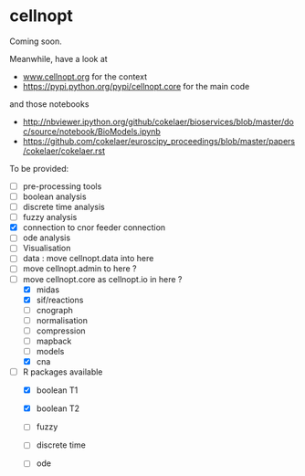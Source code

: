 cellnopt
========


Coming soon. 

Meanwhile, have a look at 

- www.cellnopt.org for the context
- https://pypi.python.org/pypi/cellnopt.core for the main code

and those notebooks

- http://nbviewer.ipython.org/github/cokelaer/bioservices/blob/master/doc/source/notebook/BioModels.ipynb
- https://github.com/cokelaer/euroscipy_proceedings/blob/master/papers/cokelaer/cokelaer.rst


To be provided:

- [ ] pre-processing tools
- [ ] boolean analysis
- [ ] discrete time analysis
- [ ] fuzzy analysis
- [x] connection to cnor feeder connection
- [ ] ode analysis
- [ ] Visualisation
- [ ] data : move cellnopt.data into here
- [ ] move cellnopt.admin to here ? 
- [ ] move cellnopt.core as cellnopt.io in here ?
  - [x] midas
  - [x] sif/reactions
  - [ ] cnograph
  - [ ] normalisation
  - [ ] compression
  - [ ] mapback
  - [ ] models
  - [x] cna
- [ ] R packages available
  - [x] boolean T1
  - [x] boolean T2
  - [ ] fuzzy
  - [ ] discrete time
  - [ ] ode

